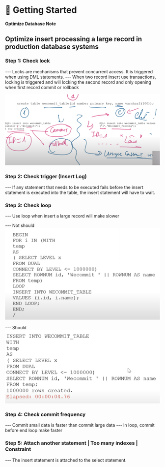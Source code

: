 # 🚀 Getting Started

**Optimize Database Note**

## Optimize insert processing a large record in production database systems
### Step 1: Check lock

--- Locks are mechanisms that prevent concurrent access. It is triggered when using DML statements.
--- When two record insert use transactions, locking is triggered and will locking the second record and only opening when first record commit or rollback

![Alt text](../Image/Screenshot_1.png)

### Step 2: Check trigger (Insert Log)

--- If any statement that needs to be executed fails before the insert statement is executed into the table, the insert statement will have to wait.

### Step 3: Check loop

--- Use loop when insert a large record will make slower

--- Not should
![Alt text](../Image/database_insert_loop.png)

--- Should
![Alt text](../Image/database_insert_no_loop.png)

### Step 4: Check commit frequency

--- Commit small data is faster than commit large data
--- In loop, commit before end loop make faster

### Step 5: Attach another statement | Too many indexes | Constraint

--- The insert statement is attached to the select statement.

